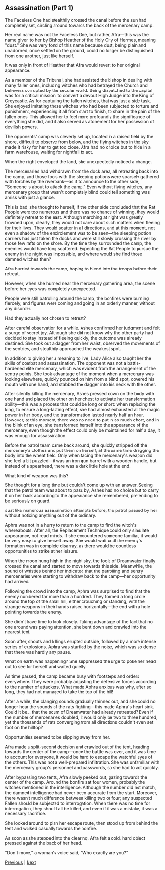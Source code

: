 ## Assassination (Part 1)
The Faceless One had stealthily crossed the canal before the sun had completely set, circling around towards the back of the mercenary camp.

Her real name was not the Faceless One, but rather, Afra—this was the name given to her by Bishop Heather of the Holy City of Hermes, meaning "dust." She was very fond of this name because dust, being plain and unadorned, once settled on the ground, could no longer be distinguished from one another, just like herself.

It was only in front of Heather that Afra would revert to her original appearance.

As a member of the Tribunal, she had assisted the bishop in dealing with many fallen ones, including witches who had betrayed the Church and believers corrupted by the secular world. Being dispatched to the capital was for a critical mission: to convert a devout High Judge into the King of Greycastle. As for capturing the fallen witches, that was just a side task. She enjoyed imitating those witches who had been subjected to torture and punishment, experiencing it all from start to finish, to share in the pain of the fallen ones. This allowed her to feel more profoundly the significance of everything she did, and it also served as atonement for her possession of devilish powers.

The opponents' camp was cleverly set up, located in a raised field by the shore, difficult to observe from below, and the flying witches in the sky made it risky for her to get too close. Afra had no choice but to hide in a farm warehouse, waiting for nightfall to act.

When the night enveloped the land, she unexpectedly noticed a change.

The mercenaries had withdrawn from the dock area, all retreating back into the camp, and those fools with the sleeping potions were sparsely gathered with torches by the riverbank—as if to announce to the other side, "Someone is about to attack the camp." Even without flying witches, any mercenary group that wasn't completely blind could tell something was amiss with just a glance.

This is bad, she thought to herself, if the other side concluded that the Rat People were too numerous and there was no chance of winning, they would definitely retreat to the east. Although marching at night was greatly frowned upon, clearly, they would not care about such matters when fleeing for their lives. They would scatter in all directions, and at this moment, not even a shadow of the encirclement was to be seen—the sleeping potion carriers had just taken the docks and were still slowly crossing the river by those few rafts on the shore. By the time they surrounded the camp, the enemies would have long scattered. Expecting the Rat People to pursue the enemy in the night was impossible, and where would she find those damned witches then?

Afra hurried towards the camp, hoping to blend into the troops before their retreat.



However, when she hurried near the mercenary gathering area, the scene before her eyes was completely unexpected.

People were still patrolling around the camp, the bonfires were burning fiercely, and figures were coming and going in an orderly manner, without any disorder.

Had they actually not chosen to retreat?

After careful observation for a while, Ashes confirmed her judgment and felt a surge of secret joy. Although she did not know why the other party had decided to stay instead of fleeing quickly, the outcome was already destined. She took out a dagger from her waist, observed the movements of the sentries, and stealthily approached the weakest spot.

In addition to giving her a meaning to live, Lady Alice also taught her the skills of combat and assassination. The opponent was not a battle-hardened elite mercenary, which was evident from the arrangement of the sentry points. She took advantage of the moment when a mercenary was looking elsewhere, quickly pounced on him from a blind spot, covered his mouth with one hand, and stabbed the dagger into his neck with the other.

After silently killing the mercenary, Ashes pressed down on the body with one hand and placed the other on her chest to activate her transformation ability—this was a process that could be long or short: when replacing the king, to ensure a long-lasting effect, she had almost exhausted all the magic power in her body, and the transformation lasted nearly half an hour. However, at this moment, there was no need to put in so much effort, and in the blink of an eye, she transformed herself into the appearance of the mercenary, even though the effect could only be maintained for half a day, it was enough for assassination.

Before the patrol team came back around, she quickly stripped off the mercenary's clothes and put them on herself, at the same time dragging the body into the wheat field. Only when facing the mercenary's weapon did she feel a bit puzzled—it was an iron gun barrel with a wooden handle, but instead of a spearhead, there was a dark little hole at the end.

What kind of weapon was this?

She thought for a long time but couldn't come up with an answer. Seeing that the patrol team was about to pass by, Ashes had no choice but to carry it on her back according to the appearance she remembered, pretending to be seriously on guard.



Just like numerous assassination attempts before, the patrol passed by her without noticing anything out of the ordinary.

Aphra was not in a hurry to return to the camp to find the witch's whereabouts. After all, the Replacement Technique could only simulate appearance, not read minds. If she encountered someone familiar, it would be very easy to give herself away. She would wait until the enemy's formation was in complete disarray, as there would be countless opportunities to strike at her leisure.

When the moon hung high in the night sky, the fools of Dreamwater finally crossed the canal and started to move towards this side. Meanwhile, the sound of whistles behind her indicated that the patrolling and sentry mercenaries were starting to withdraw back to the camp—her opportunity had arrived.

Following the crowd into the camp, Aphra was surprised to find that the enemy numbered far more than a hundred. They formed a long circle around the top of the small hill, either crouching or standing, with the strange weapons in their hands raised horizontally—the end with a hole pointing towards the enemy.

She didn't have time to look closely. Taking advantage of the fact that no one around was paying attention, she bent down and crawled into the nearest tent.

Soon after, shouts and killings erupted outside, followed by a more intense series of explosions. Aphra was startled by the noise, which was so dense that there was hardly any pause.

What on earth was happening? She suppressed the urge to poke her head out to see for herself and waited quietly.

As time passed, the camp became busy with footsteps and orders everywhere. They were probably adjusting the defensive forces according to the number of attackers. What made Aphra anxious was why, after so long, they had not managed to take the top of the hill!

After a while, the clanging sounds gradually thinned out, and she could no longer hear the sounds of the rats fighting—this made Aphra's heart sink. Could it be... that the scum of Dreamwater had already retreated? Even if the number of mercenaries doubled, it would only be two to three hundred, yet the thousands of rats converging from all directions couldn't even set foot on the hilltop?



Opportunities seemed to be slipping away from her.



Afra made a split-second decision and crawled out of the tent, heading towards the center of the camp—once the battle was over, and it was time to account for everyone, it would be hard to escape the watchful eyes of the others. This was not a well-prepared infiltration. She was unfamiliar with the mercenary group's personnel and passwords, so she had to act quickly.



After bypassing two tents, Afra slowly peeked out, gazing towards the center of the camp. Around the bonfire sat four women, probably the witches mentioned in the intelligence. Although the number did not match, the damned intelligence had never been accurate from the start. Moreover, there wasn't much difference between killing two or four; any suspected Fallen should be subjected to interrogation. When there was no time for interrogation, they should all be killed, and even if it was a mistake, it was a necessary sacrifice.



She looked around to plan her escape route, then stood up from behind the tent and walked casually towards the bonfire.



As soon as she stepped into the clearing, Afra felt a cold, hard object pressed against the back of her head.



"Don't move," a woman's voice said, "Who exactly are you?"





[Previous](CH0229.md) | [Next](CH0231.md)
